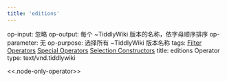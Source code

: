 ```yaml
---
title: 'editions'
---
```


op-input: 忽略
op-output: 每个 ~TiddlyWiki 版本的名称，依字母顺序排序
op-parameter: 无
op-purpose: 选择所有 ~TiddlyWiki 版本名称
tags: [Filter Operators](#Filter%20Operators) [Special Operators](#Special%20Operators) [Selection Constructors](#Selection%20Constructors)
title: editions Operator
type: text/vnd.tiddlywiki

<<.node-only-operator>>

